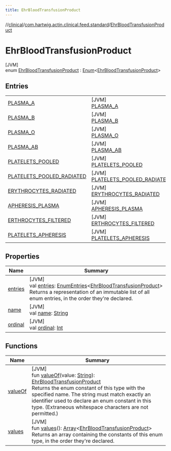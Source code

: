```yaml
---
title: EhrBloodTransfusionProduct
---
```

//[clinical](../../../index.html)/[com.hartwig.actin.clinical.feed.standard](../index.html)/[EhrBloodTransfusionProduct](index.html)



# EhrBloodTransfusionProduct



[JVM]\
enum [EhrBloodTransfusionProduct](index.html) : [Enum](https://kotlinlang.org/api/latest/jvm/stdlib/kotlin/-enum/index.html)&lt;[EhrBloodTransfusionProduct](index.html)&gt;



## Entries


| | |
|---|---|
| [PLASMA_A](-p-l-a-s-m-a_-a/index.html) | [JVM]<br>[PLASMA_A](-p-l-a-s-m-a_-a/index.html) |
| [PLASMA_B](-p-l-a-s-m-a_-b/index.html) | [JVM]<br>[PLASMA_B](-p-l-a-s-m-a_-b/index.html) |
| [PLASMA_O](-p-l-a-s-m-a_-o/index.html) | [JVM]<br>[PLASMA_O](-p-l-a-s-m-a_-o/index.html) |
| [PLASMA_AB](-p-l-a-s-m-a_-a-b/index.html) | [JVM]<br>[PLASMA_AB](-p-l-a-s-m-a_-a-b/index.html) |
| [PLATELETS_POOLED](-p-l-a-t-e-l-e-t-s_-p-o-o-l-e-d/index.html) | [JVM]<br>[PLATELETS_POOLED](-p-l-a-t-e-l-e-t-s_-p-o-o-l-e-d/index.html) |
| [PLATELETS_POOLED_RADIATED](-p-l-a-t-e-l-e-t-s_-p-o-o-l-e-d_-r-a-d-i-a-t-e-d/index.html) | [JVM]<br>[PLATELETS_POOLED_RADIATED](-p-l-a-t-e-l-e-t-s_-p-o-o-l-e-d_-r-a-d-i-a-t-e-d/index.html) |
| [ERYTHROCYTES_RADIATED](-e-r-y-t-h-r-o-c-y-t-e-s_-r-a-d-i-a-t-e-d/index.html) | [JVM]<br>[ERYTHROCYTES_RADIATED](-e-r-y-t-h-r-o-c-y-t-e-s_-r-a-d-i-a-t-e-d/index.html) |
| [APHERESIS_PLASMA](-a-p-h-e-r-e-s-i-s_-p-l-a-s-m-a/index.html) | [JVM]<br>[APHERESIS_PLASMA](-a-p-h-e-r-e-s-i-s_-p-l-a-s-m-a/index.html) |
| [ERTHROCYTES_FILTERED](-e-r-t-h-r-o-c-y-t-e-s_-f-i-l-t-e-r-e-d/index.html) | [JVM]<br>[ERTHROCYTES_FILTERED](-e-r-t-h-r-o-c-y-t-e-s_-f-i-l-t-e-r-e-d/index.html) |
| [PLATELETS_APHERESIS](-p-l-a-t-e-l-e-t-s_-a-p-h-e-r-e-s-i-s/index.html) | [JVM]<br>[PLATELETS_APHERESIS](-p-l-a-t-e-l-e-t-s_-a-p-h-e-r-e-s-i-s/index.html) |


## Properties


| Name | Summary |
|---|---|
| [entries](entries.html) | [JVM]<br>val [entries](entries.html): [EnumEntries](https://kotlinlang.org/api/latest/jvm/stdlib/kotlin.enums/-enum-entries/index.html)&lt;[EhrBloodTransfusionProduct](index.html)&gt;<br>Returns a representation of an immutable list of all enum entries, in the order they're declared. |
| [name](../-ehr-lab-unit/-n-o-n-e/index.html#-372974862%2FProperties%2F1757943785) | [JVM]<br>val [name](../-ehr-lab-unit/-n-o-n-e/index.html#-372974862%2FProperties%2F1757943785): [String](https://kotlinlang.org/api/latest/jvm/stdlib/kotlin/-string/index.html) |
| [ordinal](../-ehr-lab-unit/-n-o-n-e/index.html#-739389684%2FProperties%2F1757943785) | [JVM]<br>val [ordinal](../-ehr-lab-unit/-n-o-n-e/index.html#-739389684%2FProperties%2F1757943785): [Int](https://kotlinlang.org/api/latest/jvm/stdlib/kotlin/-int/index.html) |


## Functions


| Name | Summary |
|---|---|
| [valueOf](value-of.html) | [JVM]<br>fun [valueOf](value-of.html)(value: [String](https://kotlinlang.org/api/latest/jvm/stdlib/kotlin/-string/index.html)): [EhrBloodTransfusionProduct](index.html)<br>Returns the enum constant of this type with the specified name. The string must match exactly an identifier used to declare an enum constant in this type. (Extraneous whitespace characters are not permitted.) |
| [values](values.html) | [JVM]<br>fun [values](values.html)(): [Array](https://kotlinlang.org/api/latest/jvm/stdlib/kotlin/-array/index.html)&lt;[EhrBloodTransfusionProduct](index.html)&gt;<br>Returns an array containing the constants of this enum type, in the order they're declared. |

